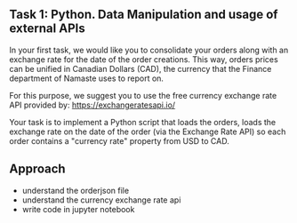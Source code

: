 ## Task 1: Python. Data Manipulation and usage of external APIs
In your first task, we would like you to consolidate your orders along with an exchange rate for the date of the order creations. This way, orders prices can be unified in Canadian Dollars (CAD), the currency that the Finance department of Namaste uses to report on.

For this purpose, we suggest you to use the free currency exchange rate API provided by: https://exchangeratesapi.io/

Your task is to implement a Python script that loads the orders, loads the exchange rate on the date of the order (via the Exchange Rate API) so each order contains a "currency rate" property from USD to CAD.

## Approach
- understand the orderjson file
- understand the currency exchange rate api
- write code in jupyter notebook
